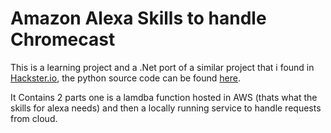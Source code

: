 # Amazon Alexa Skills to handle Chromecast

This is a learning project and a .Net port of a similar project that i found in 
[Hackster.io](https://www.hackster.io/pizzaface97/amazon-alexa-controlling-a-chromecast-a5f91f), the python source code can be found [here](https://github.com/Pizzaface/Alexa-Chromecast-Skill-2.0).


It Contains 2 parts one is a lamdba function hosted in AWS (thats what the skills for alexa needs) and then a locally running service to handle requests from cloud.

